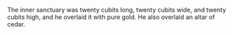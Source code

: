 The inner sanctuary was twenty cubits long, twenty cubits wide, and twenty cubits high, and he overlaid it with pure gold. He also overlaid an altar of cedar.
